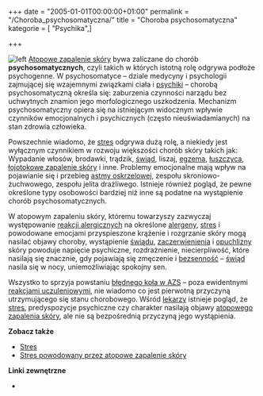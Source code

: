 +++
date = "2005-01-01T00:00:00+01:00"
permalink = "/Choroba_psychosomatyczna/"
title = "Choroba psychosomatyczna"
kategorie = [ "Psychika",]

+++

![](/images/ChorobaPsychosomatyczna.png "left") [Atopowe zapalenie skóry](/atopedia/Atopowe_zapalenie_skóry "wikilink") bywa zaliczane do chorób **psychosomatycznych**, czyli takich w których istotną rolę odgrywa podłoże psychogenne. W psychosomatyce – dziale medycyny i psychologii zajmującej się wzajemnymi związkami ciała i [psychiki](/atopedia/psychika "wikilink") – chorobą psychosomatyczną określa się: zaburzenia czynności narządu bez uchwytnych znamion jego morfologicznego uszkodzenia. Mechanizm psychosomatyczny opiera się na istniejącym widocznym wpływie czynników emocjonalnych i psychicznych (często nieuświadamianych) na stan zdrowia człowieka.

Powszechnie wiadomo, że [stres](/atopedia/stres "wikilink") odgrywa dużą rolę, a niekiedy jest wyłącznym czynnikiem w rozwoju większości chorób skóry takich jak: Wypadanie włosów, brodawki, trądzik, [świąd](/atopedia/świąd "wikilink"), liszaj, [egzema](/atopedia/egzema "wikilink"), [łuszczyca](/atopedia/łuszczyca "wikilink"), [łojotokowe zapalenie skóry](/atopedia/łojotokowe_zapalenie_skóry "wikilink") i inne. Problemy emocjonalne mają wpływ na pojawianie się i przebieg [astmy oskrzelowej](/atopedia/astma_oskrzelowa "wikilink"), zespołu skroniowo-żuchwowego, zespołu jelita drażliwego. Istnieje również pogląd, że pewne określone typy osobowości bardziej niż inne są podatne na wystąpienie chorób psychosomatycznych.

W atopowym zapaleniu skóry, któremu towarzyszy zazwyczaj występowanie [reakcji alergicznych](/atopedia/reakcja_alergiczna "wikilink") na określone [alergeny](/atopedia/alergen "wikilink"), [stres](/atopedia/stres "wikilink") i powodowane emocjami przyspieszone krążenie i rozgrzanie skóry mogą nasilać objawy choroby, wystąpienie [świądu](/atopedia/świąd "wikilink"), [zaczerwienienia](/atopedia/zaczerwienienie_skóry "wikilink") i [opuchlizny](/atopedia/puchnięcie "wikilink") skóry powoduje napięcie psychiczne, rozdrażnienie, niecierpliwość, które nasilają się znacznie, gdy pojawiają się zmęczenie i [bezsenność](/atopedia/bezsenność "wikilink") – [świąd](/atopedia/świąd "wikilink") nasila się w nocy, uniemożliwiając spokojny sen.

Wszystko to sprzyja powstaniu [błędnego koła w AZS](/atopedia/efekt_błędnego_koła "wikilink") – poza ewidentnymi [reakcjami uczuleniowymi](/atopedia/reakcja_alergiczna "wikilink"), nie wiadomo co jest pierwotną przyczyną utrzymującego się stanu chorobowego. Wśród [lekarzy](/atopedia/lekarze "wikilink") istnieje pogląd, że [stres](/atopedia/stres "wikilink"), predyspozycje psychiczne czy charakter nasilają objawy [atopowego zapalenia skóry](/atopedia/atopowe_zapalenie_skóry "wikilink"), ale nie są bezpośrednią przyczyną jego wystąpienia.

**Zobacz także**

-   [Stres](/atopedia/Stres "wikilink")
-   [Stres powodowany przez atopowe zapalenie skóry](/atopedia/Stres_powodowany_przez_atopowe_zapalenie_skóry "wikilink")

**Linki zewnętrzne**

-
